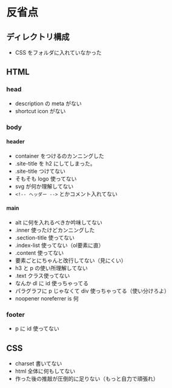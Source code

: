 # 反省点
## ディレクトリ構成
- CSS をフォルダに入れていなかった
## HTML
### head
- description の meta がない
- shortcut icon がない
### body
#### header
- container をつけるのカンニングした
- .site-title を h2 にしてしまった。
- .site-title つけてない
- そもそも logo 使ってない
- svg が何か理解してない
- `<!-- ヘッダー -->` とかコメント入れてない
#### main
- alt に何を入れるべきか吟味してない
- .inner 使ったけどカンニングした
- .section-title 使ってない
- .index-list 使ってない（ol要素に直）
- .content 使ってない
- 要素ごとにちゃんと改行してない（見にくい）
- h3 と p の使い所理解してない
- .text クラス使ってない
- なんか dl に id 使っちゃってる
- パラグラフに p じゃなくて div 使っちゃってる（使い分けろよ）
- noopener noreferrer is 何
### footer
- p に id 使ってない

## CSS
- charset 書いてない
- html 全体に何もしてない
- 作った後の推敲が圧倒的に足りない（もっと自力で頑張れ）